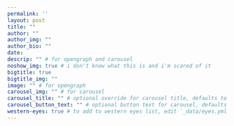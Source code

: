 ```yaml
---
permalink: ''
layout: post
title: ""
author: ""
author_img: ""
author_bio: ""
date:
descrip: "" # for opengraph and carousel
noshow_img: true # i don't know what this is and i'm scared of it
bigtitle: true
bigtitle_img: ""
image: "" # for opengraph
carousel_img: "" # for carousel
carousel_title: "" # optional override for carousel title, defaults to above title
carousel_button_text: "" # optional button text for carousel, defaults to "Read More"
western-eyes: true # to add to western eyes list, edit `_data/eyes.yml`
---
```


<style>
    div.post-inline-img > img {
        height: 100%;
    }

    div.post-inline-img {
        display: inline;
        width: content;
        height: 225px;
    }

    img.portrait {
        height: 350px;
        max-width: 100%;
        margin: 10px auto;
        display: block;
    }

    img.book {
        max-width: 65%;
        margin: 10px auto;
        display: block;
    }

    blockquote {
        text-align: center;
        font-size: 1.2em;
        color: #cc5500;
        font-style: italic;
    }
</style>